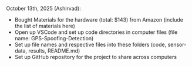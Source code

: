 October 13th, 2025 (Ashirvad):
- Bought Materials for the hardware (total: $143) from Amazon (include the list of materials here)
- Open up VSCode and set up code directories in computer files (file name: GPS-Spoofing-Detection)
- Set up file names and respective files into these folders (code, sensor-data, results, README.md)
- Set up GitHub repository for the project to share across computers
